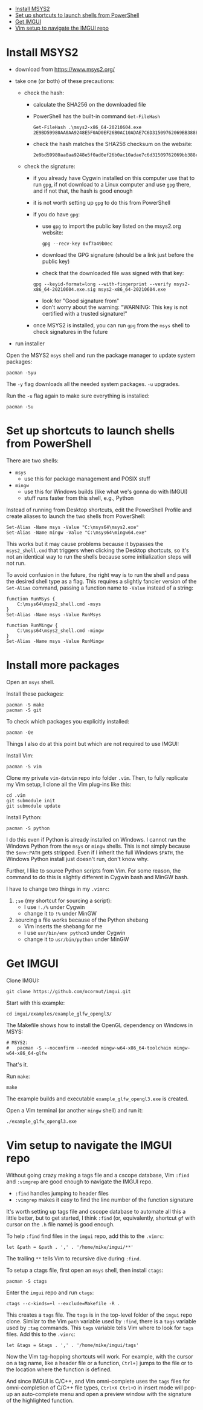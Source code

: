 - [Install MSYS2](mike-readme.md#install-msys2)
- [Set up shortcuts to launch shells from PowerShell](mike-readme.md#set-up-shortcuts-to-launch-shells-from-powershell)
- [Get IMGUI](mike-readme.md#get-imgui)
- [Vim setup to navigate the IMGUI repo](mike-readme.md#vim-setup-to-navigate-the-imgui-repo)

# Install MSYS2

- download from https://www.msys2.org/
- take one (or both) of these precautions:
    - check the hash:
        - calculate the SHA256 on the downloaded file
        - PowerShell has the built-in command `Get-FileHash`

            ```
            Get-FileHash .\msys2-x86_64-20210604.exe
            2E9BD59980AA0AA9248E5F0AD0EF26B0AC10ADAE7C6D31509762069BB388E600
            ```

        - check the hash matches the SHA256 checksum on the website:

            ```
            2e9bd59980aa0aa9248e5f0ad0ef26b0ac10adae7c6d31509762069bb388e600
            ```

    - check the signature:
        - if you already have Cygwin installed on this computer
          use that to run `gpg`, if not download to a Linux
          computer and use `gpg` there, and if not that, the hash
          is good enough
        - it is not worth setting up `gpg` to do this from
          PowerShell
        - if you do have `gpg`:
            - use `gpg` to import the public key listed on the
              msys2.org website:

              ```
              gpg --recv-key 0xf7a49b0ec
              ```

            - download the GPG signature (should be a link just
              before the public key)
            - check that the downloaded file was signed with that
              key:

            ```
            gpg --keyid-format=long --with-fingerprint --verify msys2-x86_64-20210604.exe.sig msys2-x86_64-20210604.exe
            ```

            - look for "Good signature from"
            - don't worry about the warning: "WARNING: This key
              is not certified with a trusted signature!"

        - once MSYS2 is installed, you can run `gpg` from the
          `msys` shell to check signatures in the future

- run installer

Open the MSYS2 `msys` shell and run the package manager to update
system packages:

```
pacman -Syu
```

The `-y` flag downloads all the needed system packages. `-u`
upgrades.

Run the `-u` flag again to make sure everything is installed:

```
pacman -Su
```

# Set up shortcuts to launch shells from PowerShell

There are two shells:

- `msys`
    - use this for package management and POSIX stuff
- `mingw`
    - use this for Windows builds (like what we's gonna do with IMGUI)
    - stuff runs faster from this shell, e.g., Python

Instead of running from Desktop shortcuts, edit the PowerShell
Profile and create aliases to launch the two shells from
PowerShell:

```
Set-Alias -Name msys -Value "C:\msys64\msys2.exe"
Set-Alias -Name mingw -Value "C:\msys64\mingw64.exe"
```

This works but it may cause problems because it bypasses the
`msys2_shell.cmd` that triggers when clicking the Desktop
shortcuts, so it's not an identical way to run the shells because
some initialization steps will not run.

To avoid confusion in the future, the right way is to run the
shell and pass the desired shell type as a flag. This requires a
slightly fancier version of the `Set-Alias` command, passing a
function name to `-Value` instead of a string:

```
function RunMsys {
    C:\msys64\msys2_shell.cmd -msys
}
Set-Alias -Name msys -Value RunMsys

function RunMingw {
    C:\msys64\msys2_shell.cmd -mingw
}
Set-Alias -Name msys -Value RunMingw
```

# Install more packages

Open an `msys` shell.

Install these packages:

```
pacman -S make
pacman -S git
```

To check which packages you explicitly installed:

```
pacman -Qe
```

Things I also do at this point but which are not required to use
IMGUI:

Install Vim:

```
pacman -S vim
```

Clone my private `vim-dotvim` repo into folder `.vim`. Then, to
fully replicate my Vim setup, I clone all the Vim plug-ins like
this:

```
cd .vim
git submodule init
git submodule update
```

Install Python:

```
pacman -S python
```

I do this even if Python is already installed on Windows. I
cannot run the Windows Python from the `msys` or `mingw` shells.
This is not simply because the `$env:PATH` gets stripped. Even if
I inherit the full Windows `$PATH`, the Windows Python install
just doesn't run, don't know why.

Further, I like to source Python scripts from Vim. For some
reason, the command to do this is slightly different in Cygwin
bash and MinGW bash.

I have to change two things in my `.vimrc`:

1. `;so` (my shortcut for sourcing a script):
    - I use `!./%` under Cygwin
    - change it to `!%` under MinGW
2. sourcing a file works because of the Python shebang
    - Vim inserts the shebang for me
    - I use `usr/bin/env python3` under Cygwin
    - change it to `usr/bin/python` under MinGW

# Get IMGUI

Clone IMGUI:

```
git clone https://github.com/ocornut/imgui.git
```

Start with this example:

```
cd imgui/examples/example_glfw_opengl3/
```

The Makefile shows how to install the OpenGL dependency on
Windows in MSYS:

```make
# MSYS2:
#   pacman -S --noconfirm --needed mingw-w64-x86_64-toolchain mingw-w64-x86_64-glfw
```

That's it.

Run `make`:

```
make
```

The example builds and executable `example_glfw_opengl3.exe` is
created.

Open a Vim terminal (or another `mingw` shell) and run it:

```
./example_glfw_opengl3.exe 
```

# Vim setup to navigate the IMGUI repo

Without going crazy making a tags file and a cscope database, Vim
`:find` and `:vimgrep` are good enough to navigate the IMGUI
repo.

- `:find` handles jumping to header files
- `:vimgrep` makes it easy to find the line number of the
  function signature

It's worth setting up tags file and cscope database to automate
all this a little better, but to get started, I think `:find`
(or, equivalently, shortcut `gf` with cursor on the `.h` file
name) is good enough.

To help `:find` find files in the `imgui` repo, add this to the
`.vimrc`:

```vim
let &path = &path . ',' . '/home/mike/imgui/**'
```

The trailing `**` tells Vim to recursive dive during `:find`.

To setup a ctags file, first open an `msys` shell, then install
`ctags`:

```
pacman -S ctags
```

Enter the `imgui` repo and run `ctags`:

```
ctags --c-kinds=+l --exclude=Makefile -R .
```

This creates a `tags` file. The `tags` is in the top-level folder
of the `imgui` repo clone. Similar to the Vim `path` variable
used by `:find`, there is a `tags` variable used by `:tag`
commands. This `tags` variable tells Vim where to look for `tags`
files. Add this to the `.vimrc`:

```vim
let &tags = &tags . ',' . '/home/mike/imgui/tags'
```

Now the Vim tag-hopping shortcuts will work. For example, with
the cursor on a tag name, like a header file or a function,
`Ctrl+]` jumps to the file or to the location where the function
is defined.

And since IMGUI is C/C++, and Vim omni-complete uses the `tags`
files for omni-completion of C/C++ file types, `Ctrl+X Ctrl+O` in
insert mode will pop-up an auto-complete menu and open a preview
window with the signature of the highlighted function.
